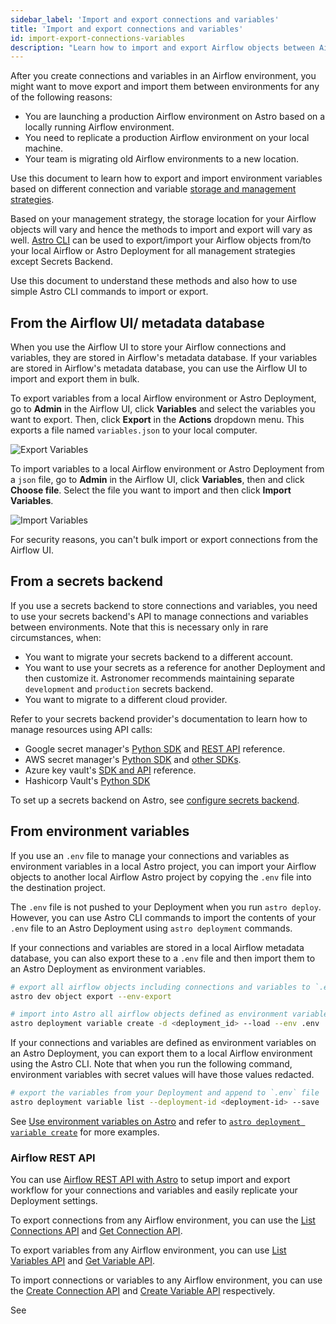 ```yaml
---
sidebar_label: 'Import and export connections and variables'
title: 'Import and export connections and variables'
id: import-export-connections-variables
description: "Learn how to import and export Airflow objects between Airflow environments"
---
```


After you create connections and variables in an Airflow environment, you might want to move export and import them between environments for any of the following reasons:

- You are launching a production Airflow environment on Astro based on a locally running Airflow environment.
- You need to replicate a production Airflow environment on your local machine.
- Your team is migrating old Airflow environments to a new location.

Use this document to learn how to export and import environment variables based on different connection and variable [storage and management strategies](manage-connections-variables.md). 

Based on your management strategy, the storage location for your Airflow objects will vary and hence the methods to import and export will vary as well. [Astro CLI](https://docs.astronomer.io/astro/cli/overview) can be used to export/import your Airflow objects from/to your local Airflow or Astro Deployment for all management strategies except Secrets Backend. 

Use this document to understand these methods and also how to use simple Astro CLI commands to import or export.

## From the Airflow UI/ metadata database

When you use the Airflow UI to store your Airflow connections and variables, they are stored in Airflow's metadata database. If your variables are stored in Airflow's metadata database, you can use the Airflow UI to import and export them in bulk.

To export variables from a local Airflow environment or Astro Deployment, go to **Admin** in the Airflow UI, click **Variables** and select the variables you want to export. Then, click **Export** in the **Actions** dropdown menu. This exports a file named `variables.json` to your local computer.

![Export Variables](/img/docs/airflow-ui-export-vars.png)

To import variables to a local Airflow environment or Astro Deployment from a `json` file, go to **Admin** in the Airflow UI, click **Variables**, then and click **Choose file**. Select the file you want to import and then click **Import Variables**.

![Import Variables](/img/docs/airflow-ui-import-vars.png)

For security reasons, you can't bulk import or export connections from the Airflow UI.

## From a secrets backend

If you use a secrets backend to store connections and variables, you need to use your secrets backend's API to manage connections and variables between environments. Note that this is necessary only in rare circumstances, when:

- You want to migrate your secrets backend to a different account.
- You want to use your secrets as a reference for another Deployment and then customize it. Astronomer recommends maintaining separate `development` and `production` secrets backend.
- You want to migrate to a different cloud provider.

Refer to your secrets backend provider's documentation to learn how to manage resources using API calls:

- Google secret manager's [Python SDK](https://cloud.google.com/secret-manager/docs/reference/libraries#client-libraries-install-python) and [REST API](https://cloud.google.com/secret-manager/docs/reference/rest) reference.
- AWS secret manager's [Python SDK](https://boto3.amazonaws.com/v1/documentation/api/latest/reference/services/secretsmanager.html) and [other SDKs](https://docs.aws.amazon.com/secretsmanager/latest/apireference/Welcome.html).
- Azure key vault's [SDK and API](https://learn.microsoft.com/en-us/azure/key-vault/general/developers-guide#apis-and-sdks-for-key-vault-management) reference.
- Hashicorp Vault's [Python SDK](https://developer.hashicorp.com/vault/docs/get-started/developer-qs#step-2-install-a-client-library)

To set up a secrets backend on Astro, see [configure secrets backend](secrets-backend).

## From environment variables

If you use an `.env` file to manage your connections and variables as environment variables in a local Astro project, you can import your Airflow objects to another local Airflow Astro project by copying the `.env` file into the destination project. 

The `.env` file is not pushed to your Deployment when you run `astro deploy`. However, you can use Astro CLI commands to import the contents of your `.env` file to an Astro Deployment using `astro deployment` commands. 

If your connections and variables are stored in a local Airflow metadata database, you can also export these to a `.env` file and then import them to an Astro Deployment as environment variables.

```bash
# export all airflow objects including connections and variables to `.env` file in URI format
astro dev object export --env-export 

# import into Astro all airflow objects defined as environment variables in the .env file
astro deployment variable create -d <deployment_id> --load --env .env
```

If your connections and variables are defined as environment variables on an Astro Deployment, you can export them to a local Airflow environment using the Astro CLI. Note that when you run the following command, environment variables with secret values will have those values redacted.

```bash
# export the variables from your Deployment and append to `.env` file
astro deployment variable list --deployment-id <deployment-id> --save
```
See [Use environment variables on Astro](environment-variables.md#add-airflow-connections-and-variables-using-environment-variables) and refer to [`astro deployment variable create`](cli/astro-deployment-variable-create.md#examples) for more examples.

### Airflow REST API

You can use [Airflow REST API with Astro](airflow-api.md) to setup import and export workflow for your connections and variables and easily replicate your Deployment settings.

To export connections from any Airflow environment, you can use the [List Connections API](https://airflow.apache.org/docs/apache-airflow/stable/stable-rest-api-ref.html#operation/get_connections) and [Get Connection API](https://airflow.apache.org/docs/apache-airflow/stable/stable-rest-api-ref.html#operation/get_connection).

To export variables from any Airflow environment, you can use [List Variables API](https://airflow.apache.org/docs/apache-airflow/stable/stable-rest-api-ref.html#operation/get_variables) and [Get Variable API](https://airflow.apache.org/docs/apache-airflow/stable/stable-rest-api-ref.html#operation/get_variable).

To import connections or variables to any Airflow environment, you can use the [Create Connection API](https://airflow.apache.org/docs/apache-airflow/stable/stable-rest-api-ref.html#operation/post_connection) and [Create Variable API](https://airflow.apache.org/docs/apache-airflow/stable/stable-rest-api-ref.html#operation/post_variables) respectively.

See 
